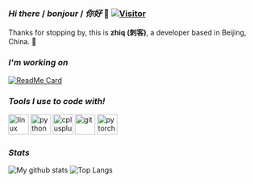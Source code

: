### *Hi there* / *bonjour* / *你好* 👋 [![Visitor](https://visitor-badge.glitch.me/badge?page_id=zhiqwang.zhiqwang)](https://github.com/zhiqwang/zhiqwang)

Thanks for stopping by, this is **zhiq (刺客)**, a developer based in Beijing, China. 🥳

### *I'm working on*

[![ReadMe Card](https://github-readme-stats.vercel.app/api/pin/?username=zhiqwang&repo=demonet&show_owner=true&theme=vue)](https://github.com/zhiqwang/demonet)

### *Tools I use to code with!*

<p align="left"><img src="https://devicons.github.io/devicon/devicon.git/icons/linux/linux-original.svg" alt="linux" width="40" height="40"/> <img src="https://devicons.github.io/devicon/devicon.git/icons/python/python-original.svg" alt="python" width="40" height="40"/> <img src="https://devicons.github.io/devicon/devicon.git/icons/cplusplus/cplusplus-original.svg" alt="cplusplus" width="40" height="40"/> <img src="https://www.vectorlogo.zone/logos/git-scm/git-scm-icon.svg" alt="git" width="40" height="40"/> <img src="https://www.vectorlogo.zone/logos/pytorch/pytorch-icon.svg" alt="pytorch" width="40" height="40"/></p>

### *Stats*

![My github stats](https://github-readme-stats.vercel.app/api?username=zhiqwang&count_private=true&show_icons=true&hide=issues&include_all_commits=true) ![Top Langs](https://github-readme-stats.anuraghazra1.vercel.app/api/top-langs/?username=zhiqwang&layout=compact&hide=jupyter%20notebook)
